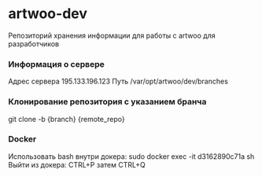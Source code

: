 # artwoo-dev
Репозиторий хранения информации для работы с artwoo для разработчиков

<h3>Информация о сервере</h3>
Адрес сервера 195.133.196.123
Путь /var/opt/artwoo/dev/branches

<h3>Клонирование репозитория с указанием бранча</h3>
git clone -b {branch} {remote_repo}

<h3>Docker</h3>
Использовать bash внутри докера: sudo docker exec -it d3162890c71a sh
Выйти из докера: CTRL+P затем CTRL+Q
